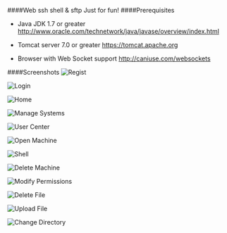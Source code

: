 ####Web ssh shell & sftp
Just for fun!
####Prerequisites
* Java JDK 1.7 or greater
http://www.oracle.com/technetwork/java/javase/overview/index.html

* Tomcat server 7.0 or greater
https://tomcat.apache.org

* Browser with Web Socket support
http://caniuse.com/websockets

####Screenshots
![Regist](https://github.com/xwlcn/webssh/raw/master/screenshots/regist.png)

![Login](https://github.com/xwlcn/webssh/raw/master/screenshots/login.png)

![Home](https://github.com/xwlcn/webssh/raw/master/screenshots/home.png)

![Manage Systems](https://github.com/xwlcn/webssh/raw/master/screenshots/login.png)

![User Center](https://github.com/xwlcn/webssh/raw/master/screenshots/usercenter.png)

![Open Machine](https://github.com/xwlcn/webssh/raw/master/screenshots/openmachine.png)

![Shell](https://github.com/xwlcn/webssh/raw/master/screenshots/shell.png)

![Delete Machine](https://github.com/xwlcn/webssh/raw/master/screenshots/deletemachine.png)

![Modify Permissions](https://github.com/xwlcn/webssh/raw/master/screenshots/modifypermissions.png)

![Delete File](https://github.com/xwlcn/webssh/raw/master/screenshots/deletefile.png)

![Upload File](https://github.com/xwlcn/webssh/raw/master/screenshots/uploadfile.png)

![Change Directory](https://github.com/xwlcn/webssh/raw/master/screenshots/changedir.png)

